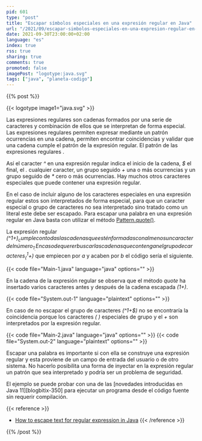 ```yaml
---
pid: 601
type: "post"
title: "Escapar símbolos especiales en una expresión regular en Java"
url: "/2021/09/escapar-simbolos-especiales-en-una-expresion-regular-en-java/"
date: 2021-09-30T23:00:00+02:00
language: "es"
index: true
rss: true
sharing: true
comments: true
promoted: false
imagePost: "logotype:java.svg"
tags: ["java", "planeta-codigo"]
---
```


{{% post %}}

{{< logotype image1="java.svg" >}}

Las expresiones regulares son cadenas formados por una serie de caracteres y combinación de ellos que se interpretan de forma especial. Las expresiones regulares permiten expresar mediante un patrón ocurrencias en una cadena, permiten encontrar coincidencias y validar que una cadena cumple el patrón de la expresión regular. El patrón de las expresiones regulares .

Así el caracter _^_ en una expresión regular indica el inicio de la cadena, _$_ el final, el _._ cualquier caracter, un grupo seguido _+_ una o más ocurrencias y un grupo seguido de _*_ cero o más ocurrencias. Hay muchos otros caracteres especiales que puede contener una expresión regular.

En el caso de incluir alguno de los caracteres especiales en una expresión regular estos son interpretados de forma especial, para que un caracter especial o grupo de caracteres no sea interpretado sino tratado como un literal este debe ser escapado. Para escapar una palabra en una expresión regular en Java basta con utilizar el método [Pattern.quote()](javadoc17:java.base/java/util/regex/Pattern.html#quote(java.lang.String)).

La expresión regular _(^1+$)_ cumple con todas las cadenas que estén formadas con al menos un caracter del número _1_. En caso de querer buscar las cadenas que contengan el grupo de caracteres _(^1+$)_ que empiecen por _a_ y acaben por _b_ el código sería el siguiente.

{{< code file="Main-1.java" language="java" options="" >}}

En la cadena de la expresión regular se observa que el método _quote_ ha insertado varios caracteres antes y después de la cadena escapada _(1+)_.

{{< code file="System.out-1" language="plaintext" options="" >}}

En caso de no escapar el grupo de caracteres _(^1+$)_ no se encontraría la coincidencia porque los caracteres _(_ _)_ especiales de grupo y el _+_ son interpretados por la expresión regular.

{{< code file="Main-2.java" language="java" options="" >}}
{{< code file="System.out-2" language="plaintext" options="" >}}

Escapar una palabra es importante si con ella se construye una expresión regular y esta proviene de un campo de entrada del usuario o de otro sistema. No hacerlo posibilita una forma de inyectar en la expresión regular un patrón que sea interpretado y podría ser un problema de seguridad.

El ejemplo se puede probar con una de las [novedades introducidas en Java 11][blogbitix-350] para ejecutar un programa desde el código fuente sin requerir compilación.

{{< reference >}}
* [How to escape text for regular expression in Java](https://stackoverflow.com/questions/60160/how-to-escape-text-for-regular-expression-in-java)
{{< /reference >}}

{{% /post %}}

